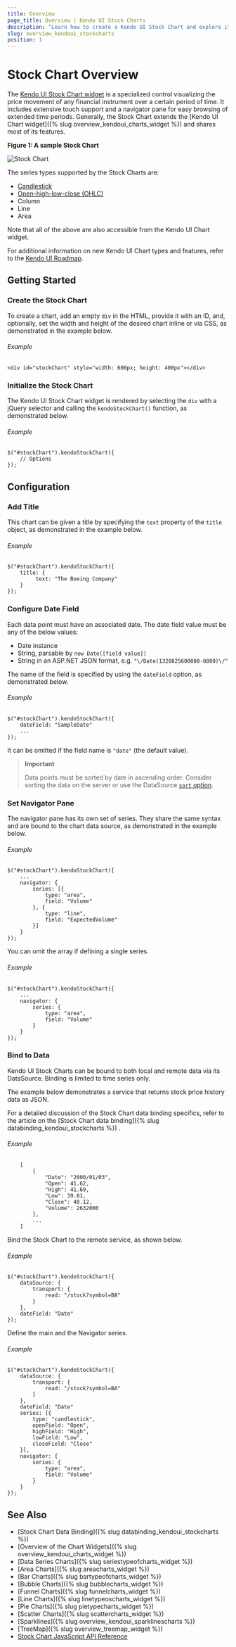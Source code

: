 ```yaml
---
title: Overview
page_title: Overview | Kendo UI Stock Charts
description: "Learn how to create a Kendo UI Stock Chart and explore its major features."
slug: overview_kendoui_stockcharts
position: 1
---
```


# Stock Chart Overview

The [Kendo UI Stock Chart widget](http://demos.telerik.com/kendo-ui/financial/index) is a specialized control visualizing the price movement of any financial instrument over a certain period of time. It includes extensive touch support and a navigator pane for easy browsing of extended time periods. Generally, the Stock Chart extends the [Kendo UI Chart widget]({% slug overview_kendoui_charts_widget %}) and shares most of its features.

**Figure 1: A sample Stock Chart**

![Stock Chart](stock-chart.png)

The series types supported by the Stock Charts are:

* [Candlestick](https://en.wikipedia.org/wiki/Candlestick_chart)
* [Open-high-low-close (OHLC)](https://en.wikipedia.org/wiki/Open-high-low-close_chart)
* Column
* Line
* Area

Note that all of the above are also accessible from the Kendo UI Chart widget.

For additional information on new Kendo UI Chart types and features, refer to the [Kendo UI Roadmap](http://www.telerik.com/support/whats-new/kendo-ui-web/roadmap).

## Getting Started

### Create the Stock Chart

To create a chart, add an empty `div` in the HTML, provide it with an ID, and, optionally, set the width and height of the desired chart inline or via CSS, as demonstrated in the example below.

###### Example

    <div id="stockChart" style="width: 600px; height: 400px"></div>

### Initialize the Stock Chart

The Kendo UI Stock Chart widget is rendered by selecting the `div` with a jQuery selector and calling the `kendoStockChart()` function, as demonstrated below.

###### Example

    $("#stockChart").kendoStockChart({
		// Options
    });

## Configuration

### Add Title

This chart can be given a title by specifying the `text` property of the `title` object, as demonstrated in the example below.

###### Example

    $("#stockChart").kendoStockChart({
        title: {
             text: "The Boeing Company"
        }
    });

### Configure Date Field

Each data point must have an associated date. The date field value must be any of the below values:

* Date instance
* String, parsable by `new Date([field value])`
* String in an ASP.NET JSON format, e.g. `"\/Date(1320825600000-0800)\/"`

The name of the field is specified by using the `dateField` option, as demonstrated below.

###### Example

    $("#stockChart").kendoStockChart({
		dateField: "SampleDate"
		...
    });

It can be omitted if the field name is `"date"` (the default value).

> **Important**
>
> Data points must be sorted by date in ascending order. Consider sorting the data on the server or use the DataSource [`sort` option](/api/framework/datasource#sort-array--objectdefault).

### Set Navigator Pane

The navigator pane has its own set of series. They share the same syntax and are bound to the chart data source, as demonstrated in the example below.

###### Example

    $("#stockChart").kendoStockChart({
		...
		navigator: {
	    	series: [{
     	   		type: "area",
     	   		field: "Volume"
			}, {
				type: "line",
				field: "ExpectedVolume"
			}]
		}
    });

You can omit the array if defining a single series.

###### Example

    $("#stockChart").kendoStockChart({
		...
		navigator: {
	    	series: {
     	   		type: "area",
     	   		field: "Volume"
			}
		}
    });

### Bind to Data

Kendo UI Stock Charts can be bound to both local and remote data via its DataSource. Binding is limited to time series only.

The example below demonstrates a service that returns stock price history data as JSON.

For a detailed discussion of the Stock Chart data binding specifics, refer to the article on the [Stock Chart data binding]({% slug databinding_kendoui_stockcharts %}) .

###### Example

		[
    		{
        		"Date": "2000/01/03",
        		"Open": 41.62,
        		"High": 41.69,
        		"Low": 39.81,
        		"Close": 40.12,
    			"Volume": 2632000
    		},
			...
		]

Bind the Stock Chart to the remote service, as shown below.

###### Example

    $("#stockChart").kendoStockChart({
		dataSource: {
			transport: {
				read: "/stock?symbol=BA"
   			}
		},
		dateField: "Date"
    });

Define the main and the Navigator series.

###### Example

    $("#stockChart").kendoStockChart({
		dataSource: {
			transport: {
				read: "/stock?symbol=BA"
   			}
		},
		dateField: "Date"
		series: [{
    		type: "candlestick",
    		openField: "Open",
    		highField: "High",
    		lowField: "Low",
    		closeField: "Close"
		}],
		navigator: {
	    	series: {
     	   		type: "area",
     	   		field: "Volume"
			}
		}
    });


## See Also

* [Stock Chart Data Binding]({% slug databinding_kendoui_stockcharts %})
* [Overview of the Chart Widgets]({% slug overview_kendoui_charts_widget %})
* [Data Series Charts]({% slug seriestypeofcharts_widget %})
* [Area Charts]({% slug areacharts_widget %})
* [Bar Charts]({% slug bartypeofcharts_widget %})
* [Bubble Charts]({% slug bubblecharts_widget %})
* [Funnel Charts]({% slug funnelcharts_widget %})
* [Line Charts]({% slug linetypeoscharts_widget %})
* [Pie Charts]({% slug pietypecharts_widget %})
* [Scatter Charts]({% slug scattercharts_widget %})
* [Sparklines]({% slug overview_kendoui_sparklinescharts %})
* [TreeMap]({% slug overview_treemap_widget %})
* [Stock Chart JavaScript API Reference](/api/javascript/dataviz/ui/stock-chart)
